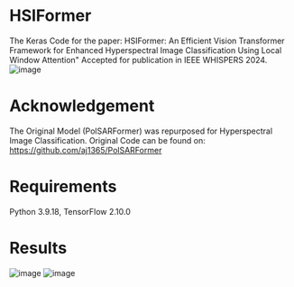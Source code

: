 # HSIFormer
The Keras Code for the paper: HSIFormer: An Efficient Vision Transformer Framework for Enhanced Hyperspectral Image Classification Using Local Window Attention" Accepted for publication in IEEE WHISPERS 2024. 
![image](https://github.com/user-attachments/assets/e25b44df-e47d-4ca0-a80b-53370b62ca62)

# Acknowledgement
The Original Model (PolSARFormer) was repurposed for Hyperspectral Image Classification. Original Code can be found on: https://github.com/aj1365/PolSARFormer 

# Requirements
Python 3.9.18, TensorFlow 2.10.0

# Results
![image](https://github.com/user-attachments/assets/83bb849e-0da4-4fc5-aed3-fb02eecc22b4)
![image](https://github.com/user-attachments/assets/f82b4d6d-b4a5-400b-9365-95fc4cf8160c)

